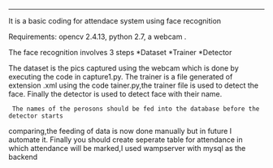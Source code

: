 *********************************************************************************
It is a basic coding for attendace system using face recognition

Requirements:
opencv 2.4.13,
python 2.7,
a webcam .

The face recognition involves 3 steps
*Dataset
*Trainer
*Detector

The dataset is the pics captured using the webcam which is done by executing the code 
in capture1.py.
The trainer is a file generated of extension .xml using the code tainer.py,the trainer
file is used to detect the face.
Finally the detector is used to detect face with their name.

     The names of the perosons should be fed into the database before the detector starts
comparing,the feeding of data is now done manually but in future I automate it.
     Finally you should create seperate table for attendance in which attendance will be marked,I
used wampserver with mysql as the backend